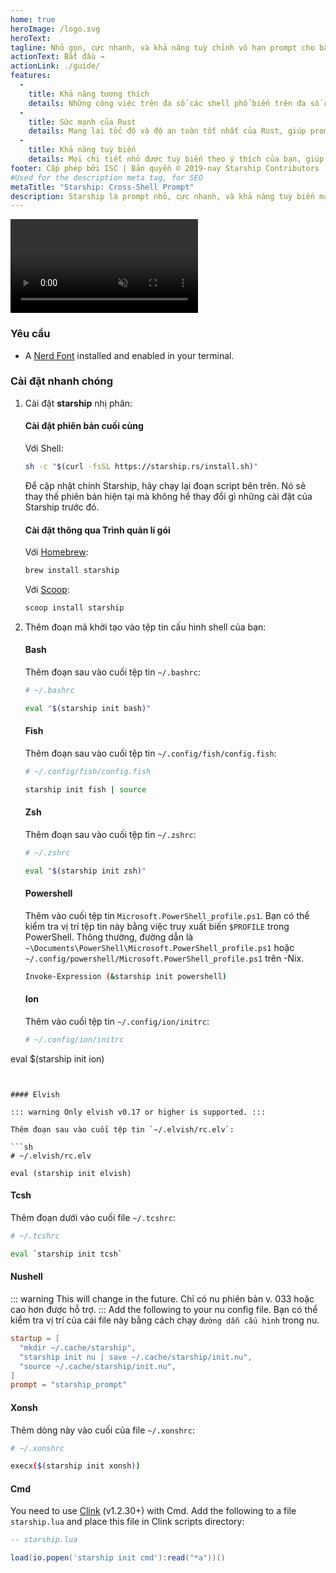 ```yaml
---
home: true
heroImage: /logo.svg
heroText:
tagline: Nhỏ gọn, cực nhanh, và khả năng tuỳ chỉnh vô hạn prompt cho bất kì shell nào!
actionText: Bắt đầu →
actionLink: ./guide/
features:
  - 
    title: Khả năng tương thích
    details: Những công việc trên đa số các shell phổ biến trên đa số các hệ điều hành phổ biến. Sử dụng nó ở mọi nơi!
  - 
    title: Sức mạnh của Rust
    details: Mang lại tốc độ và độ an toàn tốt nhất của Rust, giúp prompt của bạn thực thi nhanh chóng và đáng tin cậy nhất có thể.
  - 
    title: Khả năng tuỳ biến
    details: Mọi chi tiết nhỏ được tuỳ biến theo ý thích của bạn, giúp prompt này nhỏ nhất có thể hoặc phong phú về tính năng như bạn muốn.
footer: Cấp phép bởi ISC | Bản quyền © 2019-nay Starship Contributors
#Used for the description meta tag, for SEO
metaTitle: "Starship: Cross-Shell Prompt"
description: Starship là prompt nhỏ, cực nhanh, và khả năng tuỳ biến mạnh mẽ cho bất kì shell nào! Hiển thị thông tin bạn cần, trong khi vẫn giữ cho đẹp và nhỏ gọn. Quick installation available for Bash, Fish, ZSH, Ion, Tcsh, Elvish, Nu, Xonsh, Cmd, and PowerShell.
---
```


<div class="center">
  <video class="demo-video" muted autoplay loop playsinline>
    <source src="/demo.webm" type="video/webm">
    <source src="/demo.mp4" type="video/mp4">
  </video>
</div>

### Yêu cầu

- A [Nerd Font](https://www.nerdfonts.com/) installed and enabled in your terminal.

### Cài đặt nhanh chóng

1. Cài đặt **starship** nhị phân:


   #### Cài đặt phiên bản cuối cùng

   Với Shell:

   ```sh
   sh -c "$(curl -fsSL https://starship.rs/install.sh)"
   ```
   Để cập nhật chính Starship, hãy chạy lại đoạn script bên trên. Nó sẽ thay thế phiên bản hiện tại mà không hề thay đổi gì những cài đặt của Starship trước đó.


   #### Cài đặt thông qua Trình quản lí gói

   Với [Homebrew](https://brew.sh/):

   ```sh
   brew install starship
   ```

   Với [Scoop](https://scoop.sh):

   ```powershell
   scoop install starship
   ```

1. Thêm đoạn mã khởi tạo vào tệp tin cấu hình shell của bạn:


   #### Bash

   Thêm đoạn sau vào cuối tệp tin `~/.bashrc`:

   ```sh
   # ~/.bashrc

   eval "$(starship init bash)"
   ```


   #### Fish

   Thêm đoạn sau vào cuối tệp tin `~/.config/fish/config.fish`:

   ```sh
   # ~/.config/fish/config.fish

   starship init fish | source
   ```


   #### Zsh

   Thêm đoạn sau vào cuối tệp tin `~/.zshrc`:

   ```sh
   # ~/.zshrc

   eval "$(starship init zsh)"
   ```


   #### Powershell

   Thêm vào cuối tệp tin `Microsoft.PowerShell_profile.ps1`. Bạn có thể kiểm tra vị trí tệp tin này bằng việc truy xuất biến `$PROFILE` trong PowerShell. Thông thường, đường dẫn là `~\Documents\PowerShell\Microsoft.PowerShell_profile.ps1` hoặc `~/.config/powershell/Microsoft.PowerShell_profile.ps1` trên -Nix.

   ```sh
   Invoke-Expression (&starship init powershell)
   ```


   #### Ion

   Thêm vào cuối tệp tin `~/.config/ion/initrc`:

   ```sh
   # ~/.config/ion/initrc

eval $(starship init ion)   
   ```


   #### Elvish

   ::: warning Only elvish v0.17 or higher is supported. :::

   Thêm đoạn sau vào cuối tệp tin `~/.elvish/rc.elv`:

   ```sh
   # ~/.elvish/rc.elv

   eval (starship init elvish)
   ```


   #### Tcsh

   Thêm đoạn dưới vào cuối file `~/.tcshrc`:

   ```sh
   # ~/.tcshrc

   eval `starship init tcsh`
   ```


   #### Nushell

   ::: warning This will change in the future. Chỉ có nu phiên bản v. 033 hoặc cao hơn được hỗ trợ. ::: Add the following to your nu config file. Bạn có thể kiểm tra vị trí của cái file này bằng cách chạy `đường dẫn cấu hình` trong nu.

   ```toml
   startup = [
     "mkdir ~/.cache/starship",
     "starship init nu | save ~/.cache/starship/init.nu",
     "source ~/.cache/starship/init.nu",
   ]
   prompt = "starship_prompt"
   ```


   #### Xonsh

   Thêm dòng này vào cuối của file `~/.xonshrc`:

   ```sh
   # ~/.xonshrc

   execx($(starship init xonsh))
   ```


   #### Cmd

   You need to use [Clink](https://chrisant996.github.io/clink/clink.html) (v1.2.30+) with Cmd. Add the following to a file `starship.lua` and place this file in Clink scripts directory:

   ```lua
   -- starship.lua

   load(io.popen('starship init cmd'):read("*a"))()
   ```
